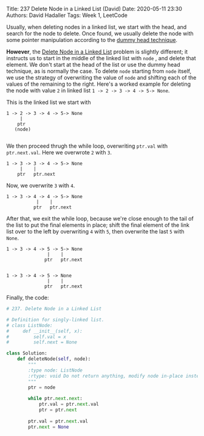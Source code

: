 Title: 237 Delete Node in a Linked List (David)
Date: 2020-05-11 23:30
Authors: David Hadaller
Tags: Week 1, LeetCode

 Usually, when deleting nodes in a linked list, we start with the head, and search for the node to delete. Once found, we usually delete the node with some pointer manipulation according to the [dummy head technique](https://github.com/codepath/compsci_guides/wiki/Dummy-Head). 

**However**, the  [Delete Node in a Linked List](https://leetcode.com/problems/delete-node-in-a-linked-list/)  problem is slightly different; it instructs us to start in the middle of the linked list with  `node` , and delete that element. We don't start at the head of the list or use the dummy head technique, as is normally the case. To delete `node` starting from `node` itself, we use the strategy of overwriting the value of `node` and shifting each of the values of the remaining to the right. Here's a worked example for deleting the node with value `2` in linked list `1 -> 2 -> 3 -> 4 -> 5-> None`. 


This is the linked list we start with
```
1 -> 2 -> 3 -> 4 -> 5-> None
     |
    ptr
   (node)
   
```

We then proceed thrugh the while loop, overwriting `ptr.val` with `ptr.next.val`. Here we overwrote `2` with `3`.
```
1 -> 3 -> 3 -> 4 -> 5-> None
     |    |
    ptr   ptr.next
```

Now, we overwrite `3` with `4`.
```
1 -> 3 -> 4 -> 4 -> 5-> None
           |    |
          ptr   ptr.next
```
After that, we exit the while loop, because we're close enough to the tail of the list to put the final elements in place; shift the final element of the link list over to the left by overwriting `4` with `5`, then overwrite the last `5` with `None`.

```
1 -> 3 -> 4 -> 5 -> 5-> None
               |    |
              ptr   ptr.next
              
             
1 -> 3 -> 4 -> 5 -> None
               |    |
              ptr   ptr.next
```



Finally, the code: 

```python
# 237. Delete Node in a Linked List

# Definition for singly-linked list.
# class ListNode:
#     def __init__(self, x):
#         self.val = x
#         self.next = None

class Solution:
    def deleteNode(self, node):
        """
        :type node: ListNode
        :rtype: void Do not return anything, modify node in-place instead.
        """
        ptr = node
        
        while ptr.next.next:
            ptr.val = ptr.next.val
            ptr = ptr.next
            
        ptr.val = ptr.next.val
        ptr.next = None
```

